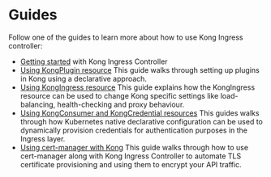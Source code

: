 # Guides

Follow one of the guides to learn more about how to use
Kong Ingress controller:

- [Getting started](getting-started.md) with Kong Ingress Controller
- [Using KongPlugin resource](using-kongplugin-resource.md)
  This guide walks through setting up plugins in Kong using a declarative
  approach.
- [Using KongIngress resource](using-kongingress-resource.md)
  This guide explains how the KongIngress resource can be used to change Kong
  specific settings like load-balancing, health-checking and proxy behaviour.
- [Using KongConsumer and KongCredential resources](using-consumer-credential-resource)
  This guides walks through how Kubernetes native declarative configuration
  can be used to dynamically provision credentials for authentication purposes
  in the Ingress layer.
- [Using cert-manager with Kong](cert-manager.md)
  This guide walks through how to use cert-manager along with Kong Ingress
  Controller to automate TLS certificate provisioning and using them
  to encrypt your API traffic.
